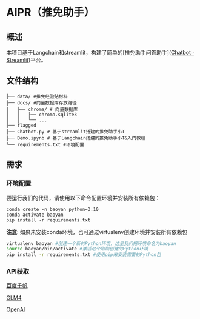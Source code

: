 # AIPR（推免助手）

## 概述

本项目基于Langchain和streamlit，构建了简单的[推免助手问答助手]([Chatbot · Streamlit](http://49.232.147.232:8503/))平台。

## 文件结构

```
├── data/ #推免经验贴材料
├── docs/ #向量数据库存放路径
│   ├── chroma/ # 向量数据库
│   │   ├── chroma.sqlite3
│   │   └── ...
├── flagged
├── Chatbot.py # 基于streamlit搭建的推免助手小T
├── Demo.ipynb # 基于Langchain搭建的推免助手小T&入门教程
└── requirements.txt #环境配置
```

## 需求

### 环境配置

要运行我们的代码，请使用以下命令配置环境并安装所有依赖包：

```
conda create -n baoyan python=3.10
conda activate baoyan
pip install -r requirements.txt
```

**注意**: 如果未安装conda环境，也可通过virtualenv创建环境并安装所有依赖包

```bash
virtualenv baoyan #创建一个新的Python环境，这里我们把环境命名为baoyan
source baoyan/bin/activate #激活这个刚刚创建的Python环境
pip install -r requirements.txt #使用pip来安装需要的Python包
```

### API获取

[百度千帆](https://console.bce.baidu.com/qianfan/ais/console/applicationConsole/application)

[GLM4](https://maas.aminer.cn/usercenter/apikeys)

[OpenAI](https://platform.openai.com/docs/introduction)
